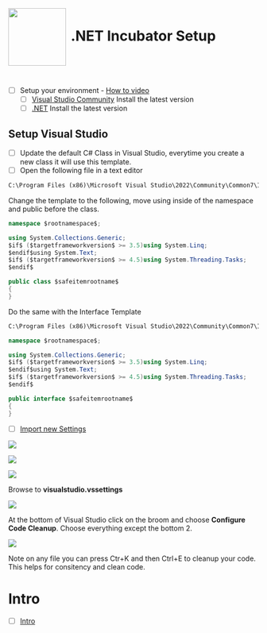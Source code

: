 <img align="left" width="116" height="116" src="./Assets/net-logo.svg" />

# &nbsp;**.NET Incubator Setup**

<br/><br/><br/>

- [ ] Setup your environment - [How to video](https://www.youtube.com/watch?v=G1-Zfr9-3zs&list=PLLWMQd6PeGY2GVsQZ-u3DPXqwwKW8MkiP)
  - [ ] [Visual Studio Community](https://visualstudio.microsoft.com/downloads/) Install the latest version
  - [ ] [.NET](https://dotnet.microsoft.com/download) Install the latest version

## Setup Visual Studio

- [ ] Update the default C# Class in Visual Studio, everytime you create a new class it will use this template.
- [ ]  Open the following file in a text editor

```cmd
C:\Program Files (x86)\Microsoft Visual Studio\2022\Community\Common7\IDE\ItemTemplates\CSharp\Code\1033\Class\Class.cs
```

Change the template to the following, move using inside of the namespace and public before the class.

```cs
namespace $rootnamespace$;

using System.Collections.Generic;
$if$ ($targetframeworkversion$ >= 3.5)using System.Linq;
$endif$using System.Text;
$if$ ($targetframeworkversion$ >= 4.5)using System.Threading.Tasks;
$endif$

public class $safeitemrootname$
{
}
```

Do the same with the Interface Template

```cmd
C:\Program Files (x86)\Microsoft Visual Studio\2022\Community\Common7\IDE\ItemTemplates\CSharp\Code\1033\Interface\Interface.cs
```

```cs
namespace $rootnamespace$;

using System.Collections.Generic;
$if$ ($targetframeworkversion$ >= 3.5)using System.Linq;
$endif$using System.Text;
$if$ ($targetframeworkversion$ >= 4.5)using System.Threading.Tasks;
$endif$

public interface $safeitemrootname$
{
}
```

- [ ] [Import new Settings](./Assets/visualstudio.vssettings)

![](./Assets/2021-08-15-14-25-41.png)

![](./Assets/2021-08-15-14-26-35.png)

![](./Assets/2021-08-15-14-27-20.png)

Browse to **visualstudio.vssettings**

![](./Assets/2021-08-15-14-27-59.png)

At the bottom of Visual Studio click on the broom and choose **Configure Code Cleanup**. Choose everything except the bottom 2.

![](./Assets/2021-08-15-14-31-39.png)

Note on any file you can press Ctr+K and then Ctrl+E to cleanup your code. This helps for consitency and clean code.

# Intro

- [ ] [Intro](https://github.com/entelect-incubator/.NET#intro)
